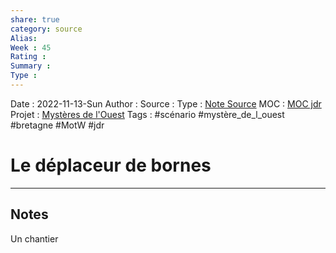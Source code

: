 ```yaml
---
share: true 
category: source
Alias:
Week : 45
Rating :
Summary : 
Type : 
---
```

Date : 2022-11-13-Sun
Author :
Source : 
Type : [Note Source](Note%20Source)
MOC : [MOC jdr](MOC%20jeu%20de%20r%C3%B4le)
Projet : [Mystères de l'Ouest](Myst%C3%A8res%20de%20l'Ouest.md)
Tags : #scénario #mystère_de_l_ouest #bretagne #MotW #jdr 

# Le déplaceur de bornes


***

## Notes

Un chantier 